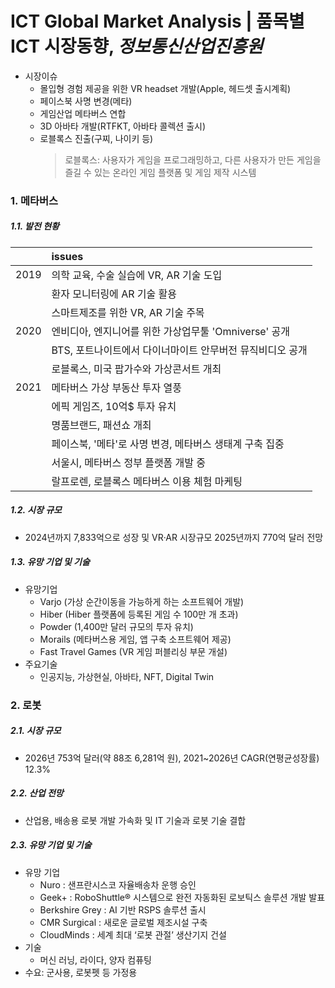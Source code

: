 # ICT Global Market Analysis | 품목별 ICT 시장동향, *정보통신산업진흥원*  


- 시장이슈
  + 몰입형 경험 제공을 위한 VR headset 개발(Apple, 헤드셋 출시계획)
  + 페이스북 사명 변경(메타)  
  + 게임산업 메타버스 연합  
  + 3D 아바타 개발(RTFKT, 아바타 콜렉션 출시)  
  + 로블록스 진출(구찌, 나이키 등)  
    >로블록스: 사용자가 게임을 프로그래밍하고, 다른 사용자가 만든 게임을 즐길 수 있는 온라인 게임 플랫폼 및 게임 제작 시스템


### 1. 메타버스
##### 1.1. 발전 현황  

|  | issues |
| -------- | :------ |
| 2019  | 의학 교육, 수술 실습에 VR, AR 기술 도입    |
|| 환자 모니터링에 AR 기술 활용    |
|| 스마트제조를 위한 VR, AR 기술 주목    |
| 2020 | 엔비디아, 엔지니어를 위한 가상업무툴 'Omniverse' 공개    |
||BTS, 포트나이트에서 다이너마이트 안무버전 뮤직비디오 공개 |
||로블록스, 미국 팝가수와 가상콘서트 개최 |
| 2021 |메타버스 가상 부동산 투자 열풍|
||에픽 게임즈, 10억$ 투자 유치|
||명품브랜드, 패션쇼 개최|
||페이스북, '메타'로 사명 변경, 메타버스 생태계 구축 집중|
||서울시, 메타버스 정부 플랫폼 개발 중|
||랄프로렌, 로블록스 메타버스 이용 체험 마케팅|

##### 1.2. 시장 규모  
- 2024년까지 7,833억으로 성장 및 VR·AR 시장규모 2025년까지 770억 달러 전망



##### 1.3. 유망 기업 및 기술
- 유망기업  
  + Varjo (가상 순간이동을 가능하게 하는 소프트웨어 개발)<!-- 주석처리 -->
  + Hiber (Hiber 플랫폼에 등록된 게임 수 100만 개 초과)  
  + Powder (1,400만 달러 규모의 투자 유치)  
  + Morails (메타버스용 게임, 앱 구축 소프트웨어 제공)  
  + Fast Travel Games (VR 게임 퍼블리싱 부문 개설)  
- 주요기술
  + 인공지능, 가상현실, 아바타, NFT, Digital Twin  


### 2. 로봇  
##### 2.1. 시장 규모  
- 2026년 753억 달러(약 88조 6,281억 원), 2021~2026년 CAGR(연평균성장률) 12.3%  

##### 2.2. 산업 전망  
- 산업용, 배송용 로봇 개발 가속화 및 IT 기술과 로봇 기술 결합  


##### 2.3. 유망 기업 및 기술  
- 유망 기업  
  + Nuro : 샌프란시스코 자율배송차 운행 승인  
  + Geek+ : RoboShuttle® 시스템으로 완전 자동화된 로보틱스 솔루션 개발 발표  
  + Berkshire Grey : AI 기반 RSPS 솔루션 출시  
  + CMR Surgical : 새로운 글로벌 제조시설 구축  
  + CloudMinds : 세계 최대 ‘로봇 관절’ 생산기지 건설  
- 기술  
  + 머신 러닝, 라이다, 양자 컴퓨팅  
- 수요: 군사용, 로봇펫 등 가정용  














